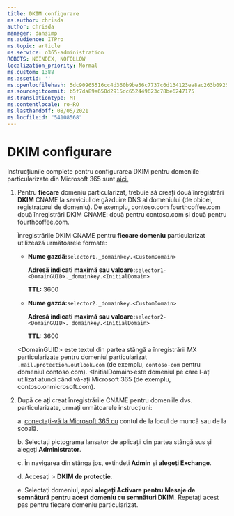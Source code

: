 ```yaml
---
title: DKIM configurare
ms.author: chrisda
author: chrisda
manager: dansimp
ms.audience: ITPro
ms.topic: article
ms.service: o365-administration
ROBOTS: NOINDEX, NOFOLLOW
localization_priority: Normal
ms.custom: 1388
ms.assetid: ''
ms.openlocfilehash: 5dc90965516cc4d360b9be56c7737c6d134123ea8ac263b092559dd1416faff4
ms.sourcegitcommit: b5f7da89a650d2915dc652449623c78be6247175
ms.translationtype: MT
ms.contentlocale: ro-RO
ms.lasthandoff: 08/05/2021
ms.locfileid: "54108568"
---
```

# <a name="setup-dkim"></a>DKIM configurare

Instrucțiunile complete pentru configurarea DKIM pentru domeniile particularizate din Microsoft 365 sunt [aici.](https://docs.microsoft.com/microsoft-365/security/office-365-security/use-dkim-to-validate-outbound-email#steps-you-need-to-do-to-manually-set-up-dkim)

1. Pentru **fiecare** domeniu particularizat, trebuie să creați două înregistrări **DKIM** CNAME la serviciul de găzduire DNS al domeniului (de obicei, registratorul de domeniu). De exemplu, contoso.com fourthcoffee.com două înregistrări DKIM CNAME: două pentru contoso.com și două pentru fourthcoffee.com.

   Înregistrările DKIM CNAME pentru **fiecare domeniu** particularizat utilizează următoarele formate:

   - **Nume gazdă:**`selector1._domainkey.<CustomDomain>`

     **Adresă indicati maximă sau valoare:**`selector1-<DomainGUID>._domainkey.<InitialDomain>`

     **TTL:** 3600

   - **Nume gazdă:**`selector2._domainkey.<CustomDomain>`

     **Adresă indicati maximă sau valoare:**`selector2-<DomainGUID>._domainkey.<InitialDomain>`

     **TTL:** 3600

   \<DomainGUID\> este textul din partea stângă a înregistrării MX particularizate pentru domeniul particularizat `.mail.protection.outlook.com` (de exemplu, `contoso-com` pentru domeniul contoso.com). \<InitialDomain\>este domeniul pe care l-ați utilizat atunci când vă-ați Microsoft 365 (de exemplu, contoso.onmicrosoft.com).

2. După ce ați creat înregistrările CNAME pentru domeniile dvs. particularizate, urmați următoarele instrucțiuni:

   a. [conectați-vă la Microsoft 365 cu](https://support.office.microsoft.com/article/e9eb7d51-5430-4929-91ab-6157c5a050b4) contul de la locul de muncă sau de la școală.

   b. Selectați pictograma lansator de aplicații din partea stângă sus și alegeți **Administrator**.

   c. În navigarea din stânga jos, extindeți **Admin** și **alegeți Exchange**.

   d. Accesați   >  **DKIM de protecție**.

   e. Selectați domeniul, apoi **alegeți Activare** **pentru Mesaje de semnătură pentru acest domeniu cu semnături DKIM.** Repetați acest pas pentru fiecare domeniu particularizat.
